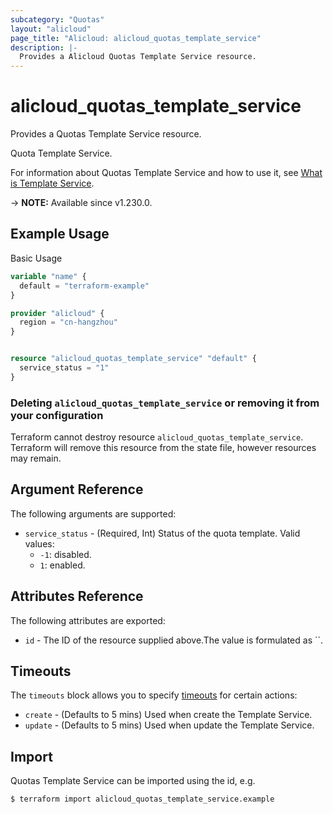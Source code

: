 ```yaml
---
subcategory: "Quotas"
layout: "alicloud"
page_title: "Alicloud: alicloud_quotas_template_service"
description: |-
  Provides a Alicloud Quotas Template Service resource.
---
```


# alicloud_quotas_template_service

Provides a Quotas Template Service resource.

Quota Template Service.

For information about Quotas Template Service and how to use it, see [What is Template Service](https://www.alibabacloud.com/help/en/quota-center/developer-reference/api-quotas-2020-05-10-modifyquotatemplateservicestatus).

-> **NOTE:** Available since v1.230.0.

## Example Usage

Basic Usage

```terraform
variable "name" {
  default = "terraform-example"
}

provider "alicloud" {
  region = "cn-hangzhou"
}


resource "alicloud_quotas_template_service" "default" {
  service_status = "1"
}
```

### Deleting `alicloud_quotas_template_service` or removing it from your configuration

Terraform cannot destroy resource `alicloud_quotas_template_service`. Terraform will remove this resource from the state file, however resources may remain.

## Argument Reference

The following arguments are supported:
* `service_status` - (Required, Int) Status of the quota template. Valid values:
  - `-1`: disabled.
  - `1`: enabled.


## Attributes Reference

The following attributes are exported:
* `id` - The ID of the resource supplied above.The value is formulated as ``.

## Timeouts

The `timeouts` block allows you to specify [timeouts](https://www.terraform.io/docs/configuration-0-11/resources.html#timeouts) for certain actions:
* `create` - (Defaults to 5 mins) Used when create the Template Service.
* `update` - (Defaults to 5 mins) Used when update the Template Service.

## Import

Quotas Template Service can be imported using the id, e.g.

```shell
$ terraform import alicloud_quotas_template_service.example 
```